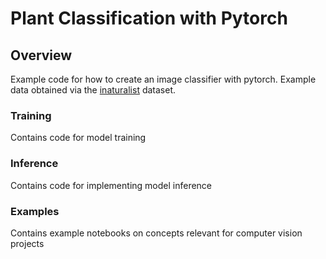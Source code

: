 # Plant Classification with Pytorch

## Overview
Example code for how to create an image classifier with pytorch. Example data obtained via the [inaturalist](https://www.inaturalist.org) dataset.

### Training
Contains code for model training

### Inference
Contains code for implementing model inference

### Examples
Contains example notebooks on concepts relevant for computer vision projects